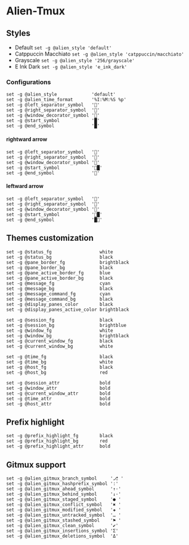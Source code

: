 # Alien-Tmux

## Styles

- Default              `set -g @alien_style 'default'`
- Catppuccin Macchiato `set -g @alien_style 'catppuccin/macchiato'`
- Grayscale            `set -g @alien_style '256/grayscale'`
- E Ink Dark           `set -g @alien_style 'e_ink_dark'`

### Configurations

```shell
set -g @alien_style             'default'
set -g @alien_time_format       '%I:%M:%S %p'
set -g @left_separator_symbol   ''
set -g @right_separator_symbol  ''
set -g @window_decorator_symbol ''
set -g @start_symbol            '█'
set -g @end_symbol              '█'
```

#### rightward arrow
```shell
set -g @left_separator_symbol   ''
set -g @right_separator_symbol  ''
set -g @window_decorator_symbol ''
set -g @start_symbol            '█'
set -g @end_symbol              ''
```

#### leftward arrow
```shell
set -g @left_separator_symbol   ''
set -g @right_separator_symbol  ''
set -g @window_decorator_symbol ''
set -g @start_symbol            '█'
set -g @end_symbol              '█'
```

## Themes customization

```shell
set -g @status_fg                  white
set -g @status_bg                  black
set -g @pane_border_fg             brightblack
set -g @pane_border_bg             black
set -g @pane_active_border_fg      blue
set -g @pane_active_border_bg      black
set -g @message_fg                 cyan
set -g @message_bg                 black
set -g @message_command_fg         cyan
set -g @message_command_bg         black
set -g @display_panes_color        black
set -g @display_panes_active_color brightblack

set -g @session_fg                 black
set -g @session_bg                 brightblue
set -g @window_fg                  white
set -g @window_bg                  brightblack
set -g @current_window_fg          black
set -g @current_window_bg          white

set -g @time_fg                    black
set -g @time_bg                    white
set -g @host_fg                    black
set -g @host_bg                    red

set -g @session_attr               bold
set -g @window_attr                bold
set -g @current_window_attr        bold
set -g @time_attr                  bold
set -g @host_attr                  bold
```

## Prefix highlight

```shell
set -g @prefix_highlight_fg        black
set -g @prefix_highlight_bg        red
set -g @prefix_highlight_attr      bold
```

## Gitmux support

```shell
set -g @alien_gitmux_branch_symbol     '⎇ '
set -g @alien_gitmux_hashprefix_symbol ':'
set -g @alien_gitmux_ahead_symbol      '↑·'
set -g @alien_gitmux_behind_symbol     '↓·'
set -g @alien_gitmux_staged_symbol     '● '
set -g @alien_gitmux_conflict_symbol   '✖ '
set -g @alien_gitmux_modified_symbol   '✚ '
set -g @alien_gitmux_untracked_symbol  '… '
set -g @alien_gitmux_stashed_symbol    '⚑ '
set -g @alien_gitmux_clean_symbol      '✔'
set -g @alien_gitmux_insertions_symbol 'Σ'
set -g @alien_gitmux_deletions_symbol  'Δ'
```
